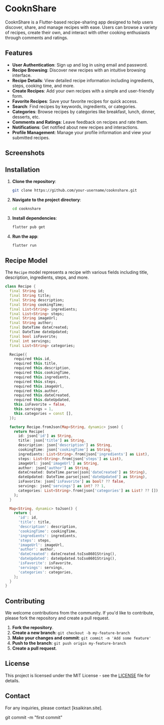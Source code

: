 
# CooknShare

CooknShare is a Flutter-based recipe-sharing app designed to help users discover, share, and manage recipes with ease. Users can browse a variety of recipes, create their own, and interact with other cooking enthusiasts through comments and ratings.

## Features

- **User Authentication**: Sign up and log in using email and password.
- **Recipe Browsing**: Discover new recipes with an intuitive browsing interface.
- **Recipe Details**: View detailed recipe information including ingredients, steps, cooking time, and more.
- **Create Recipes**: Add your own recipes with a simple and user-friendly form.
- **Favorite Recipes**: Save your favorite recipes for quick access.
- **Search**: Find recipes by keywords, ingredients, or categories.
- **Categories**: Browse recipes by categories like breakfast, lunch, dinner, desserts, etc.
- **Comments and Ratings**: Leave feedback on recipes and rate them.
- **Notifications**: Get notified about new recipes and interactions.
- **Profile Management**: Manage your profile information and view your submitted recipes.

## Screenshots

<!-- Add screenshots here -->

## Installation

1. **Clone the repository**:
    ```bash
    git clone https://github.com/your-username/cooknshare.git
    ```

2. **Navigate to the project directory**:
    ```bash
    cd cooknshare
    ```

3. **Install dependencies**:
    ```bash
    flutter pub get
    ```

4. **Run the app**:
    ```bash
    flutter run
    ```

## Recipe Model

The `Recipe` model represents a recipe with various fields including title, description, ingredients, steps, and more.

```dart
class Recipe {
  final String id;
  final String title;
  final String description;
  final String cookingTime;
  final List<String> ingredients;
  final List<String> steps;
  final String imageUrl;
  final String author;
  final DateTime dateCreated;
  final DateTime dateUpdated;
  final bool isFavorite;
  final int servings;
  final List<String> categories;

  Recipe({
    required this.id,
    required this.title,
    required this.description,
    required this.cookingTime,
    required this.ingredients,
    required this.steps,
    required this.imageUrl,
    required this.author,
    required this.dateCreated,
    required this.dateUpdated,
    this.isFavorite = false,
    this.servings = 1,
    this.categories = const [],
  });

  factory Recipe.fromJson(Map<String, dynamic> json) {
    return Recipe(
      id: json['id'] as String,
      title: json['title'] as String,
      description: json['description'] as String,
      cookingTime: json['cookingTime'] as String,
      ingredients: List<String>.from(json['ingredients'] as List),
      steps: List<String>.from(json['steps'] as List),
      imageUrl: json['imageUrl'] as String,
      author: json['author'] as String,
      dateCreated: DateTime.parse(json['dateCreated'] as String),
      dateUpdated: DateTime.parse(json['dateUpdated'] as String),
      isFavorite: json['isFavorite'] as bool? ?? false,
      servings: json['servings'] as int? ?? 1,
      categories: List<String>.from(json['categories'] as List? ?? []),
    );
  }

  Map<String, dynamic> toJson() {
    return {
      'id': id,
      'title': title,
      'description': description,
      'cookingTime': cookingTime,
      'ingredients': ingredients,
      'steps': steps,
      'imageUrl': imageUrl,
      'author': author,
      'dateCreated': dateCreated.toIso8601String(),
      'dateUpdated': dateUpdated.toIso8601String(),
      'isFavorite': isFavorite,
      'servings': servings,
      'categories': categories,
    };
  }
}
```

## Contributing

We welcome contributions from the community. If you'd like to contribute, please fork the repository and create a pull request.

1. **Fork the repository**.
2. **Create a new branch**: `git checkout -b my-feature-branch`
3. **Make your changes and commit**: `git commit -m 'Add some feature'`
4. **Push to the branch**: `git push origin my-feature-branch`
5. **Create a pull request**.

## License

This project is licensed under the MIT License - see the [LICENSE](LICENSE) file for details.

## Contact

For any inquiries, please contact [ksaikiran.site].

git commit -m "first commit"